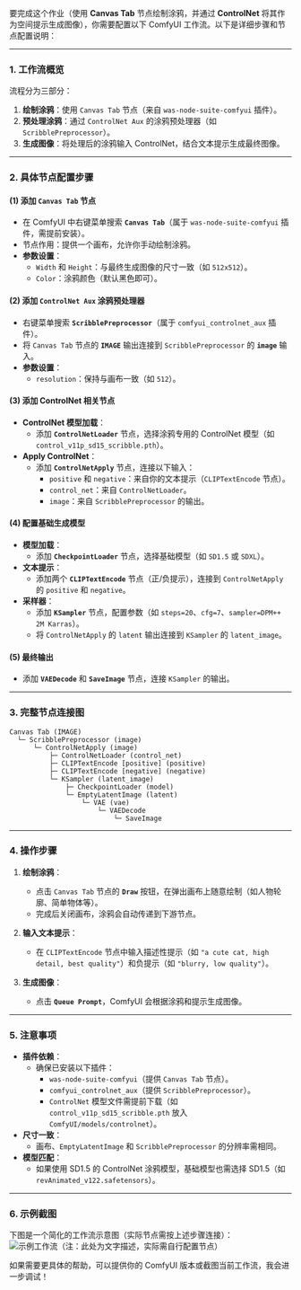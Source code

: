 要完成这个作业（使用 **Canvas Tab** 节点绘制涂鸦，并通过 **ControlNet** 将其作为空间提示生成图像），你需要配置以下 ComfyUI 工作流。以下是详细步骤和节点配置说明：

---

### **1. 工作流概览**
流程分为三部分：
1. **绘制涂鸦**：使用 `Canvas Tab` 节点（来自 `was-node-suite-comfyui` 插件）。
2. **预处理涂鸦**：通过 `ControlNet Aux` 的涂鸦预处理器（如 `ScribblePreprocessor`）。
3. **生成图像**：将处理后的涂鸦输入 ControlNet，结合文本提示生成最终图像。

---

### **2. 具体节点配置步骤**
#### **(1) 添加 `Canvas Tab` 节点**
- 在 ComfyUI 中右键菜单搜索 **`Canvas Tab`**（属于 `was-node-suite-comfyui` 插件，需提前安装）。
- 节点作用：提供一个画布，允许你手动绘制涂鸦。
- **参数设置**：
  - `Width` 和 `Height`：与最终生成图像的尺寸一致（如 `512x512`）。
  - `Color`：涂鸦颜色（默认黑色即可）。

#### **(2) 添加 `ControlNet Aux` 涂鸦预处理器**
- 右键菜单搜索 **`ScribblePreprocessor`**（属于 `comfyui_controlnet_aux` 插件）。
- 将 `Canvas Tab` 节点的 **`IMAGE`** 输出连接到 `ScribblePreprocessor` 的 **`image`** 输入。
- **参数设置**：
  - `resolution`：保持与画布一致（如 `512`）。

#### **(3) 添加 ControlNet 相关节点**
- **ControlNet 模型加载**：
  - 添加 **`ControlNetLoader`** 节点，选择涂鸦专用的 ControlNet 模型（如 `control_v11p_sd15_scribble.pth`）。
- **Apply ControlNet**：
  - 添加 **`ControlNetApply`** 节点，连接以下输入：
    - `positive` 和 `negative`：来自你的文本提示（`CLIPTextEncode` 节点）。
    - `control_net`：来自 `ControlNetLoader`。
    - `image`：来自 `ScribblePreprocessor` 的输出。

#### **(4) 配置基础生成模型**
- **模型加载**：
  - 添加 **`CheckpointLoader`** 节点，选择基础模型（如 `SD1.5` 或 `SDXL`）。
- **文本提示**：
  - 添加两个 **`CLIPTextEncode`** 节点（正/负提示），连接到 `ControlNetApply` 的 `positive` 和 `negative`。
- **采样器**：
  - 添加 **`KSampler`** 节点，配置参数（如 `steps=20`、`cfg=7`、`sampler=DPM++ 2M Karras`）。
  - 将 `ControlNetApply` 的 `latent` 输出连接到 `KSampler` 的 `latent_image`。

#### **(5) 最终输出**
- 添加 **`VAEDecode`** 和 **`SaveImage`** 节点，连接 `KSampler` 的输出。

---

### **3. 完整节点连接图**
```
Canvas Tab (IMAGE)
  └─ ScribblePreprocessor (image)
      └─ ControlNetApply (image)
          ├─ ControlNetLoader (control_net)
          ├─ CLIPTextEncode [positive] (positive)
          ├─ CLIPTextEncode [negative] (negative)
          └─ KSampler (latent_image)
              ├─ CheckpointLoader (model)
              └─ EmptyLatentImage (latent)
                  └─ VAE (vae)
                      └─ VAEDecode
                          └─ SaveImage
```

---

### **4. 操作步骤**
1. **绘制涂鸦**：
   - 点击 `Canvas Tab` 节点的 **`Draw`** 按钮，在弹出画布上随意绘制（如人物轮廓、简单物体等）。
   - 完成后关闭画布，涂鸦会自动传递到下游节点。

2. **输入文本提示**：
   - 在 `CLIPTextEncode` 节点中输入描述性提示（如 `"a cute cat, high detail, best quality"`）和负提示（如 `"blurry, low quality"`）。

3. **生成图像**：
   - 点击 **`Queue Prompt`**，ComfyUI 会根据涂鸦和提示生成图像。

---

### **5. 注意事项**
- **插件依赖**：
  - 确保已安装以下插件：
    - `was-node-suite-comfyui`（提供 `Canvas Tab` 节点）。
    - `comfyui_controlnet_aux`（提供 `ScribblePreprocessor`）。
    - `ControlNet` 模型文件需提前下载（如 `control_v11p_sd15_scribble.pth` 放入 `ComfyUI/models/controlnet`）。
- **尺寸一致**：
  - 画布、`EmptyLatentImage` 和 `ScribblePreprocessor` 的分辨率需相同。
- **模型匹配**：
  - 如果使用 SD1.5 的 ControlNet 涂鸦模型，基础模型也需选择 SD1.5（如 `revAnimated_v122.safetensors`）。

---

### **6. 示例截图**
下图是一个简化的工作流示意图（实际节点需按上述步骤连接）：  
![示例工作流](https://example.com/scribble_workflow.png)（注：此处为文字描述，实际需自行配置节点）

如果需要更具体的帮助，可以提供你的 ComfyUI 版本或截图当前工作流，我会进一步调试！
